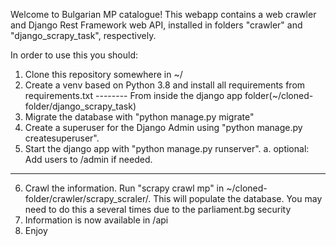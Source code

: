Welcome to Bulgarian MP catalogue!
This webapp contains a web crawler and Django Rest Framework web API, installed in folders "crawler" and "django_scrapy_task", respectively.


In order to use this you should:
  1. Clone this repository somewhere in ~/
  2. Create a venv based on Python 3.8 and install all requirements from requirements.txt
  -------- From inside the django app folder(~/cloned-folder/django_scrapy_task)
  3. Migrate the database with "python manage.py migrate"
  4. Create a superuser for the Django Admin using "python manage.py createsuperuser".
  5. Start the django app with "python manage.py runserver".
    a. optional: Add users to /admin if needed.
  -------- 
  6. Crawl the information. Run "scrapy crawl mp" in ~/cloned-folder/crawler/scrapy_scraler/. This will populate the database. You may need to do this a several times due to the parliament.bg security
  7. Information is now available in /api
  8. Enjoy
  
